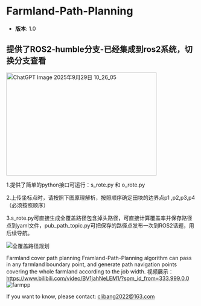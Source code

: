 # Farmland-Path-Planning
- **版本**: 1.0
## 提供了ROS2-humble分支-已经集成到ros2系统，切换分支查看

<img width="398" height="273" alt="ChatGPT Image 2025年9月29日 10_26_05" src="https://github.com/user-attachments/assets/2fc6db5e-63c0-4ebc-b1a9-ed1903825092" />


1.提供了简单的python接口可运行：s_rote.py 和 o_rote.py

2.上传坐标点时，请按照下图原理解析，按照顺序确定田块的边界点p1 ,p2,p3,p4（必须按照顺序）

3.s_rote.py可直接生成全覆盖路径包含掉头路径，可直接计算覆盖率并保存路径点到yaml文件，pub_path_topic.py可把保存的路径点发布一次到ROS2话题，用后续导航。


![全覆盖路径规划](https://github.com/user-attachments/assets/8396f629-0bed-46e8-b17f-d93cff43deb8)

Farmland cover path planning
Framland-Path-Planning algorithm can pass in any farmland boundary point, and generate path navigation points covering the whole farmland according to the job width.
视频展示：https://www.bilibili.com/video/BV1jahNeLEM1/?spm_id_from=333.999.0.0
![farmpp](https://github.com/Ming2zun/Framland-Path-Planning/assets/140699846/363ea8a1-7ec7-41c3-944d-d618d275e6ff)

If you want to know, please contact: clibang2022@163.com
